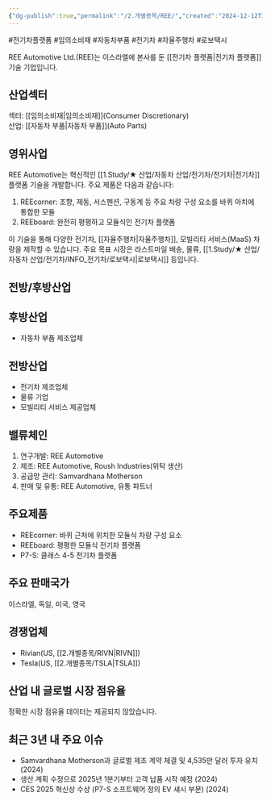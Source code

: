 ```yaml
---
{"dg-publish":true,"permalink":"/2.개별종목/REE/","created":"2024-12-12T21:19:58.900+09:00","updated":"2025-06-03T20:06:00.937+09:00"}
---
```


#전기차플랫폼 #임의소비재 #자동차부품 #전기차 #자율주행차 #로보택시

REE Automotive Ltd.(REE)는 이스라엘에 본사를 둔 [[전기차 플랫폼\|전기차 플랫폼]] 기술 기업입니다.

## 산업섹터

섹터: [[임의소비재\|임의소비재]](Consumer Discretionary)  
산업: [[자동차 부품\|자동차 부품]](Auto Parts)

## 영위사업

REE Automotive는 혁신적인 [[1.Study/★ 산업/자동차 산업/전기차/전기차\|전기차]] 플랫폼 기술을 개발합니다. 주요 제품은 다음과 같습니다:

1. REEcorner: 조향, 제동, 서스펜션, 구동계 등 주요 차량 구성 요소를 바퀴 아치에 통합한 모듈
2. REEboard: 완전히 평평하고 모듈식인 전기차 플랫폼

이 기술을 통해 다양한 전기차, [[자율주행차\|자율주행차]], 모빌리티 서비스(MaaS) 차량을 제작할 수 있습니다. 주요 목표 시장은 라스트마일 배송, 물류, [[1.Study/★ 산업/자동차 산업/전기차/INFO_전기차/로보택시\|로보택시]] 등입니다.

## 전방/후방산업

## 후방산업

- 자동차 부품 제조업체

## 전방산업

- 전기차 제조업체
- 물류 기업
- 모빌리티 서비스 제공업체

## 밸류체인

1. 연구개발: REE Automotive
2. 제조: REE Automotive, Roush Industries(위탁 생산)
3. 공급망 관리: Samvardhana Motherson
4. 판매 및 유통: REE Automotive, 유통 파트너

## 주요제품

- REEcorner: 바퀴 근처에 위치한 모듈식 차량 구성 요소
- REEboard: 평평한 모듈식 전기차 플랫폼
- P7-S: 클래스 4-5 전기차 플랫폼

## 주요 판매국가

이스라엘, 독일, 미국, 영국

## 경쟁업체

- Rivian(US, [[2.개별종목/RIVN\|RIVN]])
- Tesla(US, [[2.개별종목/TSLA\|TSLA]])

## 산업 내 글로벌 시장 점유율

정확한 시장 점유율 데이터는 제공되지 않았습니다.

## 최근 3년 내 주요 이슈

- Samvardhana Motherson과 글로벌 제조 계약 체결 및 4,535만 달러 투자 유치 (2024)
- 생산 계획 수정으로 2025년 1분기부터 고객 납품 시작 예정 (2024)
- CES 2025 혁신상 수상 (P7-S 소프트웨어 정의 EV 섀시 부문) (2024)
